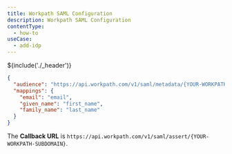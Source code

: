 ```yaml
---
title: Workpath SAML Configuration
description: Workpath SAML Configuration
contentType:
  - how-to
useCase:
  - add-idp
---
```


${include('./_header')}

```json
{
  "audience": "https://api.workpath.com/v1/saml/metadata/{YOUR-WORKPATH-SUBDOMAIN}",
  "mappings": {
    "email": "email",
    "given_name": "first_name",
    "family_name": "last_name"
  }
}
```

The **Callback URL** is `https://api.workpath.com/v1/saml/assert/{YOUR-WORKPATH-SUBDOMAIN}`.
